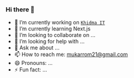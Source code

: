 ### Hi there 👋


- 🔭 I’m currently working on [`Khidma IT`](https://khidmait.com/)
- 🌱 I’m currently learning Next.js
- 👯 I’m looking to collaborate on ...
- 🤔 I’m looking for help with ...
- 💬 Ask me about ...
- 📫 How to reach me: mukarrom21@gmail.com
- 😄 Pronouns: ...
- ⚡ Fun fact: ...

